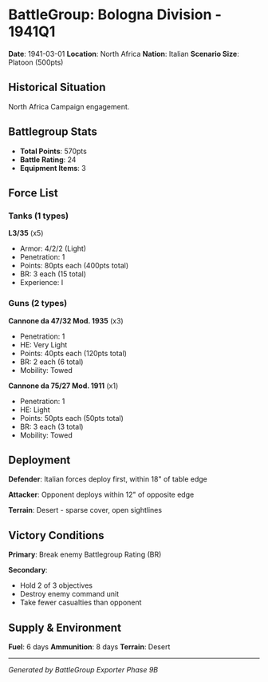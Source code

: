 # BattleGroup: Bologna Division - 1941Q1

**Date**: 1941-03-01
**Location**: North Africa
**Nation**: Italian
**Scenario Size**: Platoon (500pts)

## Historical Situation

North Africa Campaign engagement.

## Battlegroup Stats

- **Total Points**: 570pts
- **Battle Rating**: 24
- **Equipment Items**: 3

## Force List

### Tanks (1 types)

**L3/35** (x5)
- Armor: 4/2/2 (Light)
- Penetration: 1
- Points: 80pts each (400pts total)
- BR: 3 each (15 total)
- Experience: I

### Guns (2 types)

**Cannone da 47/32 Mod. 1935** (x3)
- Penetration: 1
- HE: Very Light
- Points: 40pts each (120pts total)
- BR: 2 each (6 total)
- Mobility: Towed

**Cannone da 75/27 Mod. 1911** (x1)
- Penetration: 1
- HE: Light
- Points: 50pts each (50pts total)
- BR: 3 each (3 total)
- Mobility: Towed


## Deployment

**Defender**: Italian forces deploy first, within 18" of table edge

**Attacker**: Opponent deploys within 12" of opposite edge

**Terrain**: Desert - sparse cover, open sightlines

## Victory Conditions

**Primary**: Break enemy Battlegroup Rating (BR)

**Secondary**:
- Hold 2 of 3 objectives
- Destroy enemy command unit
- Take fewer casualties than opponent

## Supply & Environment

**Fuel**: 6 days
**Ammunition**: 8 days
**Terrain**: Desert

---

*Generated by BattleGroup Exporter Phase 9B*
